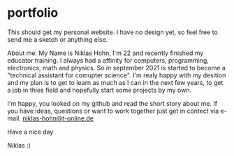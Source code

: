 # portfolio
This should get my personal website. 
I have no design yet, so feel free to send me a sketch or anything else. 

About me: 
My Name is Niklas Hohn, I'm 22 and recently finished my educator training. 
I always had a affinity for computers, programming, electronics, math and physics.
So in september 2021 is started to become a "technical assistant for comupter science".
I'm realy happy with my desition and my plan is to get to learn as much as I can in the next few years, 
to get a job in thies field and hopefully start some projects by my own.

I'm happy, you looked on my github and read the short story about me.
If you have ideas, questions or want to work together just get in contect via e-mail.
niklas-hohn@t-online.de

Have a nice day

Niklas :)
